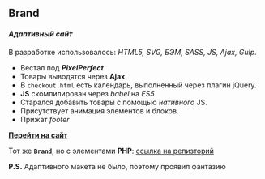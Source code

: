 Brand
---
#### *Адаптивный сайт*

В разработке использовалось: *HTML5, SVG, БЭМ, SASS, JS, Ajax, Gulp*.

* Вестал под ***PixelPerfect***.
* Товары выводятся через **Ajax**.
* В `checkout.html` есть календарь, выполненный через плагин jQuery.
* **JS** скомпилирован через *babel* на *ES5*
* Старался добавить товары с помощью *нативного* JS.
* Присутствует анимация элементов и блоков.
* Прижат *footer*

**[Перейти на сайт](https://scofield001.github.io/brand)**

Тот же **`Brand`**, но с элементами **PHP**:
[ссылка на репизторий](https://github.com/Scofield001/php_lv2/tree/master/dz-7)

**P.S.** Адаптивного макета не было, поэтому проявил фантазию
